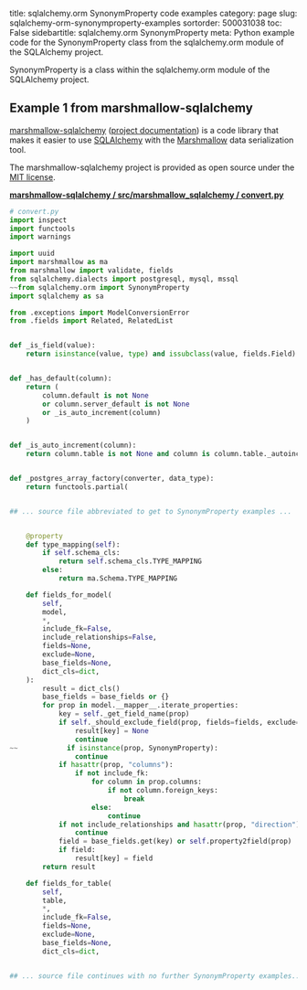 title: sqlalchemy.orm SynonymProperty code examples
category: page
slug: sqlalchemy-orm-synonymproperty-examples
sortorder: 500031038
toc: False
sidebartitle: sqlalchemy.orm SynonymProperty
meta: Python example code for the SynonymProperty class from the sqlalchemy.orm module of the SQLAlchemy project.


SynonymProperty is a class within the sqlalchemy.orm module of the SQLAlchemy project.


## Example 1 from marshmallow-sqlalchemy
[marshmallow-sqlalchemy](https://github.com/marshmallow-code/marshmallow-sqlalchemy)
([project documentation](https://marshmallow-sqlalchemy.readthedocs.io/en/latest/))
is a code library that makes it easier to use
[SQLAlchemy](/sqlalchemy.html) with the
[Marshmallow](https://marshmallow.readthedocs.io/en/stable/)
data serialization tool.

The marshmallow-sqlalchemy project is provided as open source under the
[MIT license](https://github.com/marshmallow-code/marshmallow-sqlalchemy/blob/dev/LICENSE).

[**marshmallow-sqlalchemy / src/marshmallow_sqlalchemy / convert.py**](https://github.com/marshmallow-code/marshmallow-sqlalchemy/blob/dev/src/marshmallow_sqlalchemy/./convert.py)

```python
# convert.py
import inspect
import functools
import warnings

import uuid
import marshmallow as ma
from marshmallow import validate, fields
from sqlalchemy.dialects import postgresql, mysql, mssql
~~from sqlalchemy.orm import SynonymProperty
import sqlalchemy as sa

from .exceptions import ModelConversionError
from .fields import Related, RelatedList


def _is_field(value):
    return isinstance(value, type) and issubclass(value, fields.Field)


def _has_default(column):
    return (
        column.default is not None
        or column.server_default is not None
        or _is_auto_increment(column)
    )


def _is_auto_increment(column):
    return column.table is not None and column is column.table._autoincrement_column


def _postgres_array_factory(converter, data_type):
    return functools.partial(


## ... source file abbreviated to get to SynonymProperty examples ...


    @property
    def type_mapping(self):
        if self.schema_cls:
            return self.schema_cls.TYPE_MAPPING
        else:
            return ma.Schema.TYPE_MAPPING

    def fields_for_model(
        self,
        model,
        *,
        include_fk=False,
        include_relationships=False,
        fields=None,
        exclude=None,
        base_fields=None,
        dict_cls=dict,
    ):
        result = dict_cls()
        base_fields = base_fields or {}
        for prop in model.__mapper__.iterate_properties:
            key = self._get_field_name(prop)
            if self._should_exclude_field(prop, fields=fields, exclude=exclude):
                result[key] = None
                continue
~~            if isinstance(prop, SynonymProperty):
                continue
            if hasattr(prop, "columns"):
                if not include_fk:
                    for column in prop.columns:
                        if not column.foreign_keys:
                            break
                    else:
                        continue
            if not include_relationships and hasattr(prop, "direction"):
                continue
            field = base_fields.get(key) or self.property2field(prop)
            if field:
                result[key] = field
        return result

    def fields_for_table(
        self,
        table,
        *,
        include_fk=False,
        fields=None,
        exclude=None,
        base_fields=None,
        dict_cls=dict,


## ... source file continues with no further SynonymProperty examples...

```

